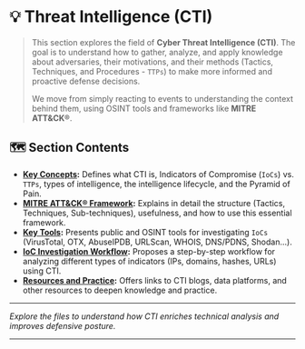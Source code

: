 # 💡 Threat Intelligence (CTI)

> This section explores the field of **Cyber Threat Intelligence (CTI)**. The goal is to understand how to gather, analyze, and apply knowledge about adversaries, their motivations, and their methods (Tactics, Techniques, and Procedures - `TTPs`) to make more informed and proactive defense decisions.
>
> We move from simply reacting to events to understanding the context behind them, using OSINT tools and frameworks like **MITRE ATT&CK®**.

## 🗺️ Section Contents

* **[Key Concepts](./01_Key_Concepts.md):** Defines what CTI is, Indicators of Compromise (`IoCs`) vs. `TTPs`, types of intelligence, the intelligence lifecycle, and the Pyramid of Pain.
* **[MITRE ATT&CK® Framework](./02_MITRE_ATTACK.md):** Explains in detail the structure (Tactics, Techniques, Sub-techniques), usefulness, and how to use this essential framework.
* **[Key Tools](./03_Tools.md):** Presents public and OSINT tools for investigating `IoCs` (VirusTotal, OTX, AbuseIPDB, URLScan, WHOIS, DNS/PDNS, Shodan...).
* **[IoC Investigation Workflow](./04_IoC_Workflow.md):** Proposes a step-by-step workflow for analyzing different types of indicators (IPs, domains, hashes, URLs) using CTI.
* **[Resources and Practice](./05_Practice_Resources.md):** Offers links to CTI blogs, data platforms, and other resources to deepen knowledge and practice.

---

*Explore the files to understand how CTI enriches technical analysis and improves defensive posture.*

---

